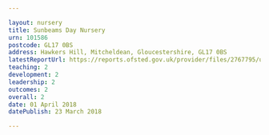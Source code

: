 ```yaml
---

layout: nursery
title: Sunbeams Day Nursery
urn: 101586
postcode: GL17 0BS
address: Hawkers Hill, Mitcheldean, Gloucestershire, GL17 0BS
latestReportUrl: https://reports.ofsted.gov.uk/provider/files/2767795/urn/101586.pdf
teaching: 2
development: 2
leadership: 2
outcomes: 2
overall: 2
date: 01 April 2018 
datePublish: 23 March 2018

---
```

